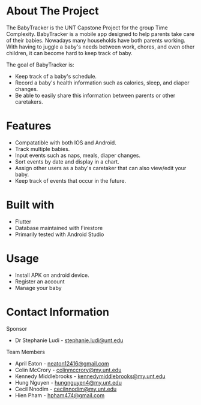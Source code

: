 # About The Project
The BabyTracker is the UNT Capstone Project for the group Time Complexity.
BabyTracker is a mobile app designed to help parents take care of their babies.
Nowadays many households have both parents working. With having to juggle a
baby's needs between work, chores, and even other children, it can become hard
to keep track of baby. 

The goal of BabyTracker is:
- Keep track of a baby's schedule.
- Record a baby's health information such as calories, sleep, and diaper changes.
- Be able to easily share this information between parents or other caretakers.

# Features
- Compatatible with both IOS and Android.
- Track multiple babies.
- Input events such as naps, meals, diaper changes.
- Sort events by date and display in a chart.
- Assign other users as a baby's caretaker that can also view/edit your baby.
- Keep track of events that occur in the future.

# Built with
- Flutter 
- Database maintained with Firestore
- Primarily tested with Android Studio

# Usage
- Install APK on android device.
- Register an account
- Manage your baby

# Contact Information
Sponsor
- Dr Stephanie Ludi - stephanie.ludi@unt.edu

Team Members
- April Eaton - neaton12416@gmail.com
- Colin McCrory - colinmccrory@my.unt.edu
- Kennedy Middlebrooks - kennedymiddlebrooks@my.unt.edu
- Hung Nguyen - hungnguyen4@my.unt.edu
- Cecil Nnodim - cecilnnodim@my.unt.edu
- Hien Pham - hpham474@gmail.com